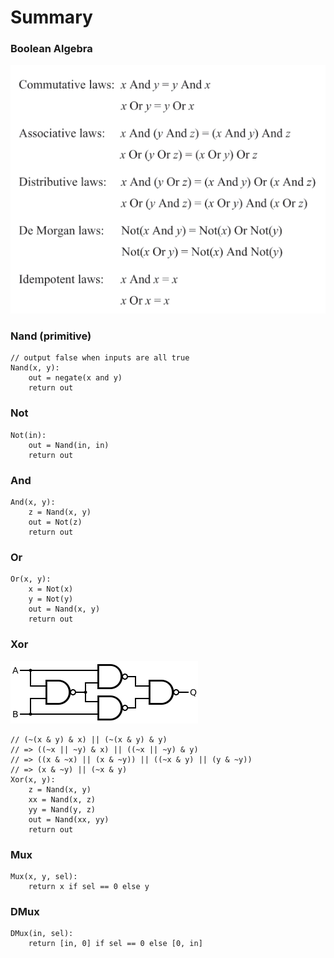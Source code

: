 # Summary

### Boolean Algebra

![boolean algebra](imgs/boolean_algebra.png)



### Nand (primitive)

```
// output false when inputs are all true
Nand(x, y):
	out = negate(x and y)
	return out
```

### Not

```
Not(in):
	out = Nand(in, in)
	return out
```

### And

```
And(x, y):
	z = Nand(x, y)
	out = Not(z)
	return out
```

### Or

```
Or(x, y):
	x = Not(x)
	y = Not(y)
	out = Nand(x, y)
	return out
```

### Xor

![xor](imgs/xor.png)

```
// (~(x & y) & x) || (~(x & y) & y)
// => ((~x || ~y) & x) || ((~x || ~y) & y)
// => ((x & ~x) || (x & ~y)) || ((~x & y) || (y & ~y))
// => (x & ~y) || (~x & y)
Xor(x, y):
	z = Nand(x, y)
	xx = Nand(x, z)
	yy = Nand(y, z)
	out = Nand(xx, yy)
	return out
```

### Mux

```
Mux(x, y, sel):
	return x if sel == 0 else y
```

### DMux

```
DMux(in, sel):
	return [in, 0] if sel == 0 else [0, in]
```

